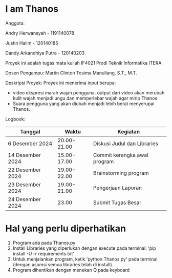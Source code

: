 # I am Thanos

Anggota:

Andry Herwansyah - 1191140078

Justin Halim - 120140185

Dandy Arkandhiya Putra - 120140203

Proyek ini adalah tugas mata kuliah IF4021 Prodi Teknik Informatika ITERA

Dosen Pengampu: Martin Clinton Tosima Manullang, S.T., M.T.

Deskripsi Proyek:
Proyek ini menerima input berupa:

- video ekspresi marah wajah pengguna. output dari video akan merubah kulit wajah menjadi ungu dan memperlebar wajah agar mirip Thanos.
- Suara pengguna yang akan diubah menjadi lebih berat menyerupai Thanos.

Logbook:

| Tanggal          | Waktu       | Kegiatan                     |
| ---------------- | ----------- | ---------------------------- |
| 6 Desember 2024  | 20.00-21.00 | Diskusi Judul dan Libraries  |
| 14 Desember 2024 | 15.00-17.00 | Commit kerangka awal program |
| 22 Desember 2024 | 19.00-22.00 | Brainstorming program        |
| 23 Desember 2024 | 19.00-21.00 | Pengerjaan Laporan           |
| 24 Desember 2024 | 23.00       | Submit Tugas Besar           |

# Hal yang perlu diperhatikan

1. Program ada pada Thanos.py
2. Install Libraries yang diperlukan dengan execute pada terminal: 'pip install -U -r requirements.txt' .
3. Untuk menjalankan program, ketik 'python Thanos.py' pada terminal (dengan asumsi semua libraries telah di install)
4. Program dihentikan dengan menekan Q pada keyboard
